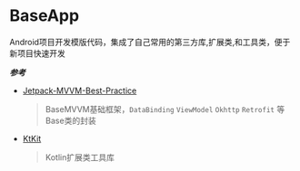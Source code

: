 # BaseApp
 Android项目开发模版代码，集成了自己常用的第三方库,扩展类,和工具类，便于新项目快速开发

***参考***

* [Jetpack-MVVM-Best-Practice](https://github.com/KunMinX/Jetpack-MVVM-Best-Practice)
  > BaseMVVM基础框架，`DataBinding` `ViewModel` `Okhttp` `Retrofit` 等Base类的封装
  
* [KtKit](https://github.com/hi-dhl/KtKit)
  > Kotlin扩展类工具库